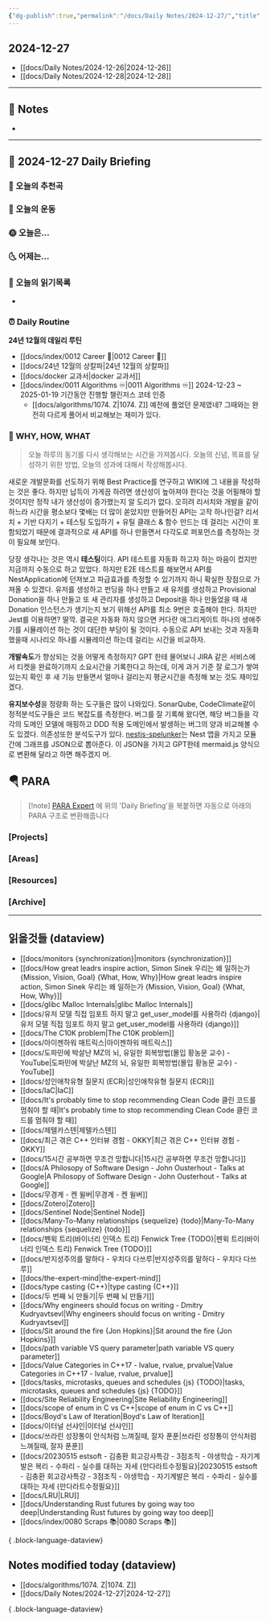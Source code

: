 ```yaml
---
{"dg-publish":true,"permalink":"/docs/Daily Notes/2024-12-27/","title":"2024-12-27","tags":[" DailyNote "]}
---
```



## 2024-12-27

- [[docs/Daily Notes/2024-12-26\|2024-12-26]] 
- [[docs/Daily Notes/2024-12-28\|2024-12-28]]

---

## 📝 Notes

- 


---

## 📅 2024-12-27 Daily Briefing

### 🎵 오늘의 추천곡

### 🏃 오늘의 운동

### 🌞 오늘은...

### 🌜 어제는...

### 📖 오늘의 읽기목록

- 

### ⏰ Daily Routine

**24년 12월의 데일리 루틴**

- [[docs/index/0012 Career 💼\|0012 Career 💼]]
- [[docs/24년 12월의 상칼파\|24년 12월의 상칼파]]
- [[docs/docker 교과서\|docker 교과서]]
- [[docs/index/0011 Algorithms ♾️\|0011 Algorithms ♾️]] 2024-12-23 ~ 2025-01-19 기간동안 진행할 챌린저스 코테 인증
	- [[docs/algorithms/1074. Z\|1074. Z]] 예전에 풀었던 문제였네? 그때와는 완전히 다르게 풀어서 비교해보는 재미가 있다.

### 🚀 WHY, HOW, WHAT

> 오늘 하루의 동기를 다시 생각해보는 시간을 가져봅시다. 오늘의 신념, 목표를 달성하기 위한 방법, 오늘의 성과에 대해서 작성해봅시다.

새로운 개발문화를 선도하기 위해 Best Practice를 연구하고 WIKI에 그 내용을 작성하는 것은 좋다. 하지만 납득이 가게끔 하려면 생산성이 높아져야 한다는 것을 어필해야 할 것이지만 정작 내가 생산성이 증가했는지 알 도리가 없다. 오히려 리서치와 개발을 같이 하느라 시간을 평소보다 몇배는 더 많이 쏟았지만 만들어진 API는 고작 하나인걸? 리서치 + 기반 다지기 + 테스팅 도입하기 + 유틸 클래스 & 함수 만드는 데 걸리는 시간이 포함되었기 때문에 결과적으로 새 API를 하나 만들면서 다각도로 퍼포먼스를 측정하는 것이 필요해 보인다.

당장 생각나는 것은 역시 **테스팅**이다. API 테스트를 자동화 하고자 하는 마음이 컸지만 지금까지 수동으로 하고 있었다. 하지만 E2E 테스트를 해보면서 API를 NestApplication에 던져보고 파급효과를 측정할 수 있기까지 하니 확실한 장점으로 가져올 수 있겠다. 유저를 생성하고 펀딩을 하나 만들고 새 유저를 생성하고 Provisional Donation을 하나 만들고 또 새 관리자를 생성하고 Deposit을 하나 만들었을 때 새 Donation 인스턴스가 생기는지 보기 위해선 API를 최소 9번은 호출해야 한다. 하지만 Jest를 이용하면? 딸깍. 결국은 자동화 하지 않으면 커다란 애그리게이트 하나의 생애주기를 시뮬레이션 하는 것이 대단한 부담이 될 것이다. 수동으로 API 보내는 것과 자동화 했을때 시나리오 하나를 시뮬레이션 하는데 걸리는 시간을 비교하자.

**개발속도**가 향상되는 것을 어떻게 측정하지? GPT 한테 물어보니 JIRA 같은 서비스에서 티켓을 완료하기까지 소요시간을 기록한다고 하는데, 이게 과거 기준 잘 로그가 쌓여있는지 확인 후 새 기능 만들면서 얼마나 걸리는지 평균시간을 측정해 보는 것도 재미있겠다.

**유지보수성**을 정량화 하는 도구들은 많이 나와있다. SonarQube, CodeClimate같이 정적분석도구들은 코드 복잡도를 측정한다. 버그를 잘 기록해 왔다면, 해당 버그들을 각각의 도메인 모델에 매핑하고 DDD 적용 도메인에서 발생하는 버그의 양과 비교해볼 수도 있겠다. 의존성또한 분석도구가 있다. [nestjs-spelunker](https://github.com/jmcdo29/nestjs-spelunker)는 Nest 앱을 가지고 모듈 간에 그래프를 JSON으로 뽑아준다. 이 JSON을 가지고 GPT한테 mermaid.js 양식으로 변환해 달라고 하면 해주겠지 머.



##  🪂 PARA

> [!note] [PARA Expert](https://chatgpt.com/g/g-46Xrh4MXk-para-expert) 에 위의 'Daily Briefing'을 복붙하면 자동으로 아래의 PARA 구조로 변환해줍니다

### [Projects]

### [Areas]

### [Resources]

### [Archive]

---

## 읽을것들 (dataview)

- [[docs/monitors {synchronization}\|monitors {synchronization}]]
- [[docs/How great leadrs inspire action, Simon Sinek 우리는 왜 일하는가 {Mission, Vision, Goal} {What, How, Why}\|How great leadrs inspire action, Simon Sinek 우리는 왜 일하는가 {Mission, Vision, Goal} {What, How, Why}]]
- [[docs/glibc Malloc Internals\|glibc Malloc Internals]]
- [[docs/유저 모델 직접 임포트 하지 말고 get_user_model를 사용하라 {django}\|유저 모델 직접 임포트 하지 말고 get_user_model를 사용하라 {django}]]
- [[docs/The C10K problem\|The C10K problem]]
- [[docs/아이젠하워 매트릭스\|아이젠하워 매트릭스]]
- [[docs/도파민에 박살난 MZ의 뇌, 유일한 회복방법(몰입 황농문 교수) - YouTube\|도파민에 박살난 MZ의 뇌, 유일한 회복방법(몰입 황농문 교수) - YouTube]]
- [[docs/성인애착유형 질문지 (ECR)\|성인애착유형 질문지 (ECR)]]
- [[docs/IaC\|IaC]]
- [[docs/It's probably time to stop recommending Clean Code 클린 코드를 멈춰야 할 때\|It's probably time to stop recommending Clean Code 클린 코드를 멈춰야 할 때]]
- [[docs/제텔카스텐\|제텔카스텐]]
- [[docs/최근 겪은 C++ 인터뷰 경험 - OKKY\|최근 겪은 C++ 인터뷰 경험 - OKKY]]
- [[docs/15시간 공부하면 무조건 망합니다\|15시간 공부하면 무조건 망합니다]]
- [[docs/A Philosopy of Software Design - John Ousterhout - Talks at Google\|A Philosopy of Software Design - John Ousterhout - Talks at Google]]
- [[docs/무경계 - 켄 윌버\|무경계 - 켄 윌버]]
- [[docs/Zotero\|Zotero]]
- [[docs/Sentinel Node\|Sentinel Node]]
- [[docs/Many-To-Many relationships {sequelize} {todo}\|Many-To-Many relationships {sequelize} {todo}]]
- [[docs/펜윅 트리(바이너리 인덱스 트리) Fenwick Tree {TODO}\|펜윅 트리(바이너리 인덱스 트리) Fenwick Tree {TODO}]]
- [[docs/반지성주의를 말하다 - 우치다 다쓰루\|반지성주의를 말하다 - 우치다 다쓰루]]
- [[docs/the-expert-mind\|the-expert-mind]]
- [[docs/type casting {C++}\|type casting {C++}]]
- [[docs/두 번째 뇌 만들기\|두 번째 뇌 만들기]]
- [[docs/Why engineers should focus on writing - Dmitry Kudryavtsevl\|Why engineers should focus on writing - Dmitry Kudryavtsevl]]
- [[docs/Sit around the fire {Jon Hopkins}\|Sit around the fire {Jon Hopkins}]]
- [[docs/path variable VS query parameter\|path variable VS query parameter]]
- [[docs/Value Categories in C++17 - lvalue, rvalue, prvalue\|Value Categories in C++17 - lvalue, rvalue, prvalue]]
- [[docs/tasks, microtasks, queues and schedules {js} {TODO}\|tasks, microtasks, queues and schedules {js} {TODO}]]
- [[docs/Site Reliability Engineering\|Site Reliability Engineering]]
- [[docs/scope of enum in C vs C++\|scope of enum in C vs C++]]
- [[docs/Boyd's Law of Iteration\|Boyd's Law of Iteration]]
- [[docs/이터널 선샤인\|이터널 선샤인]]
- [[docs/쓰라린 성장통이 안식처럼 느껴질때, 잘자 푼푼\|쓰라린 성장통이 안식처럼 느껴질때, 잘자 푼푼]]
- [[docs/20230515 estsoft - 김충환 회고강사특강 - 3점조직 - 야생학습 - 자기계발은 복리 - 수파리 - 실수를 대하는 자세 {만다라트수정필요}\|20230515 estsoft - 김충환 회고강사특강 - 3점조직 - 야생학습 - 자기계발은 복리 - 수파리 - 실수를 대하는 자세 {만다라트수정필요}]]
- [[docs/LRU\|LRU]]
- [[docs/Understanding Rust futures by going way too deep\|Understanding Rust futures by going way too deep]]
- [[docs/index/0080 Scraps 📚\|0080 Scraps 📚]]

{ .block-language-dataview}

## Notes modified today (dataview)

- [[docs/algorithms/1074. Z\|1074. Z]]
- [[docs/Daily Notes/2024-12-27\|2024-12-27]]

{ .block-language-dataview}
